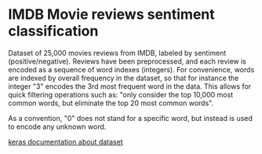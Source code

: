 # IMDB Movie reviews sentiment classification

Dataset of 25,000 movies reviews from IMDB, labeled by sentiment (positive/negative).
Reviews have been preprocessed, and each review is encoded as a sequence of word indexes (integers).
For convenience, words are indexed by overall frequency in the dataset, so that for instance the integer "3" encodes the 3rd most frequent word in the data.
This allows for quick filtering operations such as: "only consider the top 10,000 most common words, but eliminate the top 20 most common words".

As a convention, "0" does not stand for a specific word, but instead is used to encode any unknown word.

[keras documentation about dataset](https://keras.io/datasets/)
